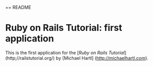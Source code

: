 == README

# Ruby on Rails Tutorial: first application

This is the first application for the 
[*Ruby on Rails Tutorial*] (http;//railstutorial.org/)
by [Michael Hartl] (http://michaelhartl.com).